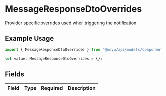 # MessageResponseDtoOverrides

Provider specific overrides used when triggering the notification

## Example Usage

```typescript
import { MessageResponseDtoOverrides } from "@novu/api/models/components";

let value: MessageResponseDtoOverrides = {};
```

## Fields

| Field       | Type        | Required    | Description |
| ----------- | ----------- | ----------- | ----------- |